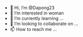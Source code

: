 - 👋 Hi, I’m @Dapong23
- 👀 I’m interested in woman
- 🌱 I’m currently learning ...
- 💞️ I’m looking to collaborate on ...
- 📫 How to reach me ...

<!---
Dapong23/Dapong23 is a ✨ special ✨ repository because its `README.md` (this file) appears on your GitHub profile.
You can click the Preview link to take a look at your changes.
--->
